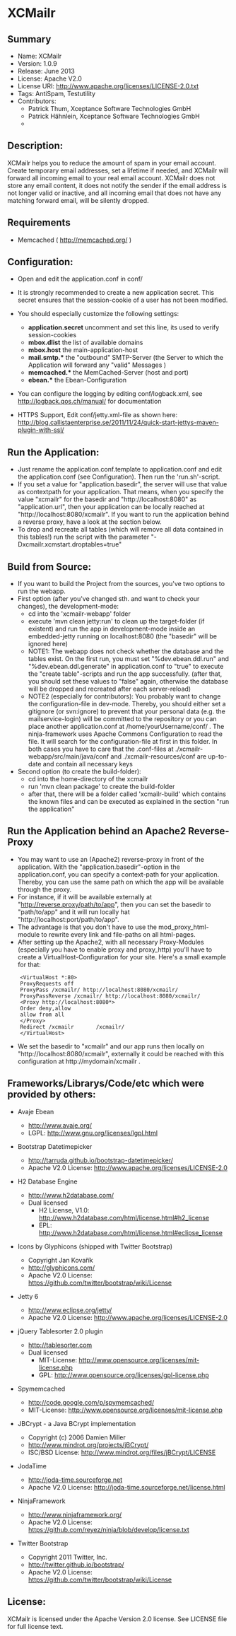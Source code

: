 XCMailr
=======
Summary
------
 * Name: XCMailr
 * Version: 1.0.9
 * Release: June 2013
 * License: Apache V2.0
 * License URI: http://www.apache.org/licenses/LICENSE-2.0.txt
 * Tags: AntiSpam, Testutility
 * Contributors:
    * Patrick Thum, Xceptance Software Technologies GmbH
    * Patrick Hähnlein, Xceptance Software Technologies GmbH
    * 

Description:
------------
XCMailr helps you to reduce the amount of spam in your email account. Create temporary email addresses, set a lifetime if needed, and XCMailr will forward all incoming email to your real email account. XCMailr does not store any email content, it does not notify the sender if the email address is not longer valid or inactive, and all incoming email that does not have any matching forward email, will be silently dropped. 

Requirements
-------------
 * Memcached ( http://memcached.org/ )


Configuration:
--------------
 * Open and edit the application.conf in conf/ 
 * It is strongly recommended to create a new application secret. This secret ensures that the session-cookie of a user has not been modified. 
 * You should especially customize the following settings:
    * **application.secret** uncomment and set this line, its used to verify session-cookies
    * **mbox.dlist** the list of available domains
    * **mbox.host** the main-application-host 
    * **mail.smtp.&#42;** the "outbound" SMTP-Server (the Server to which the Application will forward any "valid" Messages )
    * **memcached.&#42;** the MemCached-Server (host and port)
    * **ebean.&#42;** the Ebean-Configuration

 * You can configure the logging by editing conf/logback.xml, see http://logback.qos.ch/manual/ for documentation
 * HTTPS Support, Edit conf/jetty.xml-file as shown here: http://blog.callistaenterprise.se/2011/11/24/quick-start-jettys-maven-plugin-with-ssl/

Run the Application:
--------------------
 * Just rename the application.conf.template to application.conf and edit the application.conf (see Configuration). Then run the 'run.sh'-script.
 * If you set a value for "application.basedir", the server will use that value as contextpath for your application. That means, when you specify the value "xcmailr" for the basedir and "http://localhost:8080" as "application.url", then your application can be locally reached at "http://localhost:8080/xcmailr". If you want to run the application behind a reverse proxy, have a look at the section below.
 * To drop and recreate all tables (which will remove all data contained in this tables!) run the script with the parameter "-Dxcmailr.xcmstart.droptables=true"

Build from Source:
------------------
 * If you want to build the Project from the sources, you've two options to run the webapp.
 * First option (after you've changed sth. and want to check your changes), the development-mode:
    * cd into the 'xcmailr-webapp' folder
    * execute 'mvn clean jetty:run' to clean up the target-folder (if existent) and run the app in development-mode inside an embedded-jetty running on localhost:8080 (the "basedir" will be ignored here)
    * NOTE1: The webapp does not check whether the database and the tables exist. On the first run, you must set "%dev.ebean.ddl.run" and "%dev.ebean.ddl.generate" in application.conf to "true" to execute the "create table"-scripts and run the app successfully. (after that, you should set these values to "false" again, otherwise the database will be dropped and recreated after each server-reload)
    * NOTE2 (especially for contributors): You probably want to change the configuration-file in dev-mode. Thereby, you should either set a gitignore (or svn:ignore) to prevent that your personal data (e.g. the mailservice-login) will be committed to the repository or you can place another application.conf at /home/yourUsername/conf/ . The ninja-framework uses Apache Commons Configuration to read the file. It will search for the configuration-file at first in this folder. In both cases you have to care that the .conf-files at ./xcmailr-webapp/src/main/java/conf and ./xcmailr-resources/conf are up-to-date and contain all necessary keys
 * Second option (to create the build-folder):
    * cd into the home-directory of the xcmailr
    * run 'mvn clean package' to create the build-folder
    * after that, there will be a folder called 'xcmailr-build' which contains the known files and can be executed as explained in the section "run the application"

Run the Application behind an Apache2 Reverse-Proxy
---------------------------------------------------
 * You may want to use an (Apache2) reverse-proxy in front of the application. With the "application.basedir"-option in the application.conf, you can specify a context-path for your application. Thereby, you can use the same path on which the app will be available through the proxy. 
 * For instance, if it will be available externally at "http://reverse.proxy/path/to/app", then you can set the basedir to "path/to/app" and it will run locally hat "http://localhost:port/path/to/app".
 * The advantage is that you don't have to use the mod_proxy_html-module to rewrite every link and file-paths on all html-pages.
 * After setting up the Apache2, with all necessary Proxy-Modules (especially you have to enable proxy and proxy_http) you'll have to create a VirtualHost-Configuration for your site. Here's a small example for that:

```
    <VirtualHost *:80>  
    ProxyRequests off  
    ProxyPass /xcmailr/ http://localhost:8080/xcmailr/  
    ProxyPassReverse /xcmailr/ http://localhost:8080/xcmailr/  
    <Proxy http://localhost:8080*>  
    Order deny,allow  
    allow from all  
    </Proxy>  
    Redirect /xcmailr       /xcmailr/  
    </VirtualHost>  
```

 * We set the basedir to "xcmailr" and our app runs then locally on "http://localhost:8080/xcmailr", externally it could be reached with this configuration at http://mydomain/xcmailr . 


Frameworks/Librarys/Code/etc which were provided by others:
-----------------------------------------------------------
 * Avaje Ebean 
    * http://www.avaje.org/
    * LGPL: http://www.gnu.org/licenses/lgpl.html

 * Bootstrap Datetimepicker
    * http://tarruda.github.io/bootstrap-datetimepicker/
    * Apache V2.0 License: http://www.apache.org/licenses/LICENSE-2.0

 * H2 Database Engine
    * http://www.h2database.com/
    * Dual licensed
         * H2 License, V1.0: http://www.h2database.com/html/license.html#h2_license
         * EPL: http://www.h2database.com/html/license.html#eclipse_license

 * Icons by Glyphicons (shipped with Twitter Bootstrap)
    * Copyright Jan Kovařík
    * http://glyphicons.com/
    * Apache V2.0 License: https://github.com/twitter/bootstrap/wiki/License

 * Jetty 6
    * http://www.eclipse.org/jetty/
    * Apache V2.0 License: http://www.apache.org/licenses/LICENSE-2.0
  	
 * jQuery Tablesorter 2.0 plugin
    * http://tablesorter.com
    * Dual licensed 
         * MIT-License: http://www.opensource.org/licenses/mit-license.php
         * GPL: http://www.opensource.org/licenses/gpl-license.php

 * Spymemcached
    * http://code.google.com/p/spymemcached/
    * MIT-License: http://www.opensource.org/licenses/mit-license.php

 * JBCrypt - a Java BCrypt implementation 
    * Copyright (c) 2006 Damien Miller
    * http://www.mindrot.org/projects/jBCrypt/
    * ISC/BSD License: http://www.mindrot.org/files/jBCrypt/LICENSE

 * JodaTime
    * http://joda-time.sourceforge.net
    * Apache V2.0 License: http://joda-time.sourceforge.net/license.html

 * NinjaFramework
    * http://www.ninjaframework.org/
    * Apache V2.0 License: https://github.com/reyez/ninja/blob/develop/license.txt

 * Twitter Bootstrap
    * Copyright 2011 Twitter, Inc.
    * http://twitter.github.io/bootstrap/
    * Apache V2.0 License: https://github.com/twitter/bootstrap/wiki/License


License:
--------
XCMailr is licensed under the Apache Version 2.0 license.
See LICENSE file for full license text.
